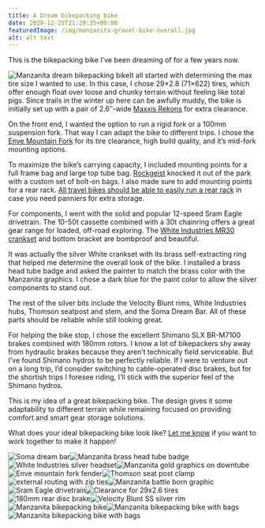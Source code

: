 ```yaml
---
title: A Dream bikepacking bike
date: 2020-12-25T21:20:35+00:00
featuredImage: /img/manzanita-gravel-bike-overall.jpg
alt: alt text
---
```

This is the bikepacking bike I’ve been dreaming of for a few years now.

![Manzanita dream bikepacking bike](../../uploads/bikepacking-bike-reno.jpeg)It all started with determining the max tire size I wanted to use. In this case, I chose 29×2.8 (71×622) tires, which offer enough float over loose and chunky terrain without feeling like total pigs. Since trails in the winter up here can be awfully muddy, the bike is initially set up with a pair of 2.6″-wide [Maxxis Rekons](https://www.maxxis.com/catalog/tire-559-140-rekon) for extra clearance.

On the front end, I wanted the option to run a rigid fork or a 100mm suspension fork. That way I can adapt the bike to different trips. I chose the [Enve Mountain Fork](https://www.enve.com/en/products/mountain-fork/) for its tire clearance, high build quality, and it’s mid-fork mounting options.

To maximize the bike’s carrying capacity, I included mounting points for a full frame bag and large top tube bag. [Rockgeist](https://rockgeist.com/) knocked it out of the park with a custom set of bolt-on bags. I also made sure to add mounting points for a rear rack. [All travel bikes should be able to easily run a rear rack](https://manzanitacycles.com/in-defense-of-panniers/) in case you need panniers for extra storage.

For components, I went with the solid and popular 12-speed Sram Eagle drivetrain. The 10-50t cassette combined with a 30t chainring offers a great gear range for loaded, off-road exploring. The [White Industries MR30 crankset](http://www.whiteind.com/crankm30) and bottom bracket are bombproof and beautiful.

It was actually the silver White crankset with its brass self-extracting ring that helped me determine the overall look of the bike. I installed a brass head tube badge and asked the painter to match the brass color with the Manzanita graphics. I chose a dark blue for the paint color to allow the silver components to stand out.

The rest of the silver bits include the Velocity Blunt rims, White Industries hubs, Thomson seatpost and stem, and the Soma Dream Bar. All of these parts should be reliable while still looking great.

For helping the bike stop, I chose the excellent Shimano SLX BR-M7100 brakes combined with 180mm rotors. I know a lot of bikepackers shy away from hydraulic brakes because they aren’t technically field serviceable. But I’ve found Shimano hydros to be perfectly reliable. If I were to venture out on a long trip, I’d consider switching to cable-operated disc brakes, but for the shortish trips I foresee riding, I’ll stick with the superior feel of the Shimano hydros.

This is my idea of a great bikepacking bike. The design gives it some adaptability to different terrain while remaining focused on providing comfort and smart gear storage solutions.

What does your ideal bikepacking bike look like? [Let me know](https://manzanitacycles.com/contact/) if you want to work together to make it happen!

![Soma dream bar](../../uploads/Soma-dream-bar.jpeg)![Manzanita brass head tube badge](../../uploads/Manzanita-head-tube-badge.jpeg)![White Industries silver headset](../../uploads/White-industries-headset.jpeg)![Manzanita gold graphics on downtube](../../uploads/Manzanita-bike-graphics.jpeg)![Enve mountain fork fender](../../uploads/Enve-mountain-fork-fender.jpeg)![Thomson seat post clamp](../../uploads/Thomson-seat-post-clamp.jpeg)![external routing with zip ties](../../uploads/external-routing-zip-ties.jpeg)![Manzanita battle born graphic](../../uploads/Manzanita-battle-born.jpeg)![Sram Eagle drivetrain](../../uploads/Sram-eagle-drivetrain.jpeg)![Clearance for 29x2.6 tires](../../uploads/wide-tire-clearance.jpeg)![180mm rear disc brake](../../uploads/180mm-rear-disc-brake.jpeg)![Velocity Blunt SS silver rim](../../uploads/Velocity-bluntSS-rim.jpeg)![Manzanita bikepacking bike](../../uploads/bikepacking-bike-dark-blue.jpeg)![Manzanita bikepacking bike with bags](../../uploads/Manzanita-bikepacking-rocky.jpg)![Manzanita bikepacking bike with bags](../../uploads/Manzanita-bikepacking-bags.jpg)
